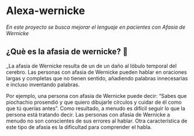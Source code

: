 # Alexa-wernicke

_En este proyecto se busca mejorar el lenguaje en pacientes con Afasia de Wernicke_

## ¿Què es la afasia de wernicke? 🚀

_La afasia de Wernicke resulta de un de un daño al lóbulo temporal del cerebro. Las personas con afasia de Wernicke pueden hablar en oraciones largas y completas que no tienen sentido, añadiendo palabras innecesarias e incluso inventando palabras.

Por ejemplo, una persona con afasia de Wernicke puede decir: “Sabes que piochachio prosendió y que quiero dibujarle círculos y cuidar de él como que tú querías antes”. Como resultado, a menudo es difícil seguir lo que la persona está tratando decir. Las personas con afasia de Wernicke a menudo no son conscientes de sus errores al hablar. Otra característica de este tipo de afasia es la dificultad para comprender el habla.
